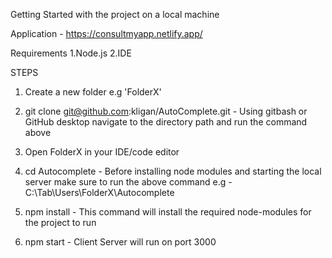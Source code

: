 Getting Started with the project on a local machine

Application - https://consultmyapp.netlify.app/

Requirements 1.Node.js 2.IDE

STEPS

1. Create a new folder e.g 'FolderX'
2. git clone git@github.com:kligan/AutoComplete.git -
Using gitbash or GitHub desktop navigate to the directory path and run the command above

3. Open FolderX in your IDE/code editor

4. cd Autocomplete -
Before installing node modules and starting the local server make sure to run the above command e.g - C:\Tab\Users\FolderX\Autocomplete

5. npm install -
This command will install the required node-modules for the project to run

6. npm start - 
Client Server will run on port 3000

